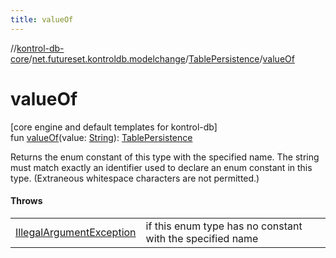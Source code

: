 ```yaml
---
title: valueOf
---
```

//[kontrol-db-core](../../../index.html)/[net.futureset.kontroldb.modelchange](../index.html)/[TablePersistence](index.html)/[valueOf](value-of.html)



# valueOf



[core engine and default templates for kontrol-db]\
fun [valueOf](value-of.html)(value: [String](https://kotlinlang.org/api/latest/jvm/stdlib/kotlin/-string/index.html)): [TablePersistence](index.html)



Returns the enum constant of this type with the specified name. The string must match exactly an identifier used to declare an enum constant in this type. (Extraneous whitespace characters are not permitted.)



#### Throws


| | |
|---|---|
| [IllegalArgumentException](https://kotlinlang.org/api/latest/jvm/stdlib/kotlin/-illegal-argument-exception/index.html) | if this enum type has no constant with the specified name |



